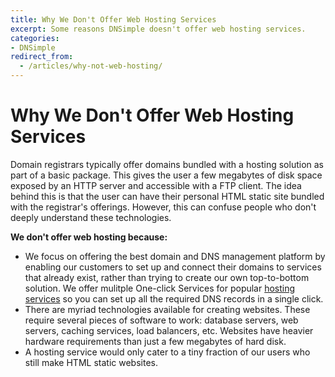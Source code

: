 ```yaml
---
title: Why We Don't Offer Web Hosting Services
excerpt: Some reasons DNSimple doesn't offer web hosting services.
categories:
- DNSimple
redirect_from:
  - /articles/why-not-web-hosting/
---
```


# Why We Don't Offer Web Hosting Services

Domain registrars typically offer domains bundled with a hosting solution as part of a basic package. This gives the user a few megabytes of disk space exposed by an HTTP server and accessible with a FTP client. The idea behind this is that the user can have their personal HTML static site bundled with the registrar's offerings. However, this can confuse people who don't deeply understand these technologies. 

**We don't offer web hosting because:**

- We focus on offering the best domain and DNS management platform by enabling our customers to set up and connect their domains to services that already exist, rather than trying to create our own top-to-bottom solution. We offer mulitple One-click Services for popular [hosting services](/articles/services/#hosting) so you can set up all the required DNS records in a single click.
- There are myriad technologies available for creating websites. These require several pieces of software to work: database servers, web servers, caching services, load balancers, etc. Websites have heavier hardware requirements than just a few megabytes of hard disk.
- A hosting service would only cater to a tiny fraction of our users who still make HTML static websites.
   
